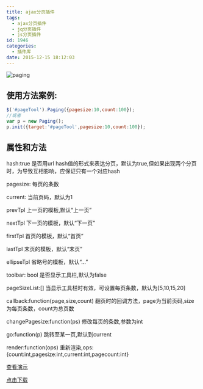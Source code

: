 ```yaml
---
title: ajax分页插件
tags:
  - ajax分页插件
  - jq分页插件
  - js分页插件
id: 1946
categories:
  - 插件库
date: 2015-12-15 18:12:03
---
```


![paging](http://www.npm8.com/wp-content/uploads/2015/12/paging.jpg)

## 使用方法案例:
```javascript
$('#pageTool').Paging({pagesize:10,count:100});
//或者
var p = new Paging();
p.init({target:'#pageTool',pagesize:10,count:100});
```

## 属性和方法

hash:true
是否用url hash值的形式来表达分页，默认为true,但如果出现两个分页时，为导致互相影响，应保证只有一个对应hash

pagesize:
每页的条数

current:
当前页码，默认为1

prevTpl
上一页的模板,默认“上一页”

nextTpl
下一页的模板，默认“下一页”

firstTpl
首页的模板，默认“首页”

lastTpl
末页的模板，默认“末页”

ellipseTpl
省略号的模板，默认“...”

toolbar: bool
是否显示工具栏,默认为false

pageSizeList:[]
当显示工具栏时有效，可设置每页条数，默认为[5,10,15,20]

callback:function(page,size,count)
翻页时的回调方法，page为当前页码,size为每页条数，count为总页数

changePagesize:function(ps)
修改每页的条数,参数为int

go:function(p)
跳转至某一页,默认到current

render:function(ops)
重新渲染,ops:{count:int,pagesize:int,current:int,pagecount:int}

[查看演示](http://demo.grycheng.com/case/paging-master/example/index-requirejs.html)

[点击下载](http://www.npm8.com/wp-content/uploads/2015/12/paging-master.zip)